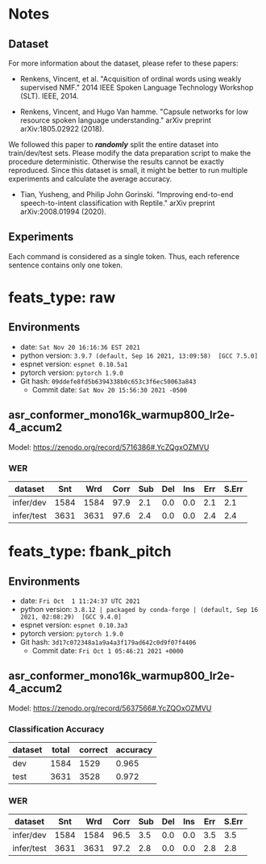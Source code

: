 <!-- Generated by scripts/utils/show_asr_result.sh -->
# Notes
## Dataset

For more information about the dataset, please refer to these papers:

- Renkens, Vincent, et al. "Acquisition of ordinal words using weakly supervised NMF." 2014 IEEE Spoken Language Technology Workshop (SLT). IEEE, 2014.

- Renkens, Vincent, and Hugo Van hamme. "Capsule networks for low resource spoken language understanding." arXiv preprint arXiv:1805.02922 (2018).

We followed this paper to ***randomly*** split the entire dataset into train/dev/test sets. Please modify the data preparation script to make the procedure deterministic. Otherwise the results cannot be exactly reproduced. Since this dataset is small, it might be better to run multiple experiments and calculate the average accuracy.

- Tian, Yusheng, and Philip John Gorinski. "Improving end-to-end speech-to-intent classification with Reptile." arXiv preprint arXiv:2008.01994 (2020).

## Experiments
Each command is considered as a single token. Thus, each reference sentence contains only one token.


# feats_type: raw
## Environments
- date: `Sat Nov 20 16:16:36 EST 2021`
- python version: `3.9.7 (default, Sep 16 2021, 13:09:58)  [GCC 7.5.0]`
- espnet version: `espnet 0.10.5a1`
- pytorch version: `pytorch 1.9.0`
- Git hash: `09ddefe8fd5b6394338b0c653c3f6ec50063a843`
  - Commit date: `Sat Nov 20 15:56:30 2021 -0500`

## asr_conformer_mono16k_warmup800_lr2e-4_accum2

Model: https://zenodo.org/record/5716386#.YcZQgxOZMVU

### WER

|dataset|Snt|Wrd|Corr|Sub|Del|Ins|Err|S.Err|
|---|---|---|---|---|---|---|---|---|
|infer/dev|1584|1584|97.9|2.1|0.0|0.0|2.1|2.1|
|infer/test|3631|3631|97.6|2.4|0.0|0.0|2.4|2.4|


# feats_type: fbank_pitch
## Environments
- date: `Fri Oct  1 11:24:37 UTC 2021`
- python version: `3.8.12 | packaged by conda-forge | (default, Sep 16 2021, 02:08:29)  [GCC 9.4.0]`
- espnet version: `espnet 0.10.3a3`
- pytorch version: `pytorch 1.9.0`
- Git hash: `3d17c072348a1a9a4a3f179ad642c0d9f07f4406`
  - Commit date: `Fri Oct 1 05:46:21 2021 +0000`

## asr_conformer_mono16k_warmup800_lr2e-4_accum2

Model: https://zenodo.org/record/5637566#.YcZQOxOZMVU

### Classification Accuracy

|dataset|total|correct|accuracy|
|---|---|---|---|
|dev|1584|1529|0.965|
|test|3631|3528|0.972|

### WER

|dataset|Snt|Wrd|Corr|Sub|Del|Ins|Err|S.Err|
|---|---|---|---|---|---|---|---|---|
|infer/dev|1584|1584|96.5|3.5|0.0|0.0|3.5|3.5|
|infer/test|3631|3631|97.2|2.8|0.0|0.0|2.8|2.8|
